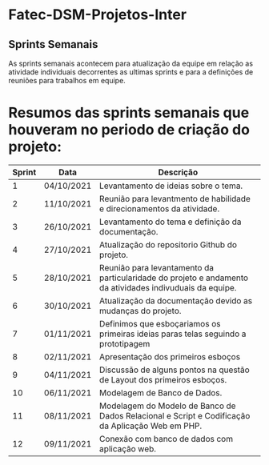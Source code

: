 # Fatec-DSM-Projetos-Inter

## Sprints Semanais

As sprints semanais acontecem para atualização da equipe em relação as atividade individuais decorrentes as ultimas sprints e para a definições de reuniões para trabalhos em equipe.

# Resumos das sprints semanais que houveram no periodo de criação do projeto:

| Sprint | Data       | Descrição                                                                                                |
|--------|------------|----------------------------------------------------------------------------------------------------------|
|   1    | 04/10/2021 | Levantamento de ideias sobre o tema.                                                                     |
|   2    | 11/10/2021 | Reunião para levantmento de habilidade e direcionamentos da atividade.                                   |
|   3    | 26/10/2021 | Levantamento do tema e definição da documentação.                                                        |
|   4    | 27/10/2021 | Atualização do repositorio Github do projeto.                                                            |
|   5    | 28/10/2021 | Reunião para levantamento da particularidade do projeto e andamento da atividades indivuduais da equipe. |
|   6    | 30/10/2021 | Atualização da documentação devido as mudanças do projeto.                                               |
|   7    | 01/11/2021 | Definimos que esboçariamos os primeiras ideias paras telas seguindo a prototipagem                       |
|   8    | 02/11/2021 | Apresentação dos primeiros esboços                                                                       |
|   9    | 04/11/2021 | Discussão de alguns pontos na questão de Layout dos primeiros esboços.                                   |
|   10   | 06/11/2021 | Modelagem de Banco de Dados.                                                                             |
|   11   | 08/11/2021 | Modelagem do Modelo de Banco de Dados Relacional e Script  e Codificação da Aplicação Web em PHP.        |
|   12   | 09/11/2021 | Conexão com banco de dados com aplicação web.                                                            |



